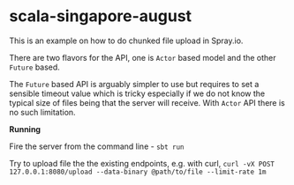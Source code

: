 # scala-singapore-august

This is an example on how to do chunked file upload in Spray.io.

There are two flavors for the API, one is `Actor` based model and the other `Future` based.

The `Future` based API is arguably simpler to use but requires to set a sensible timeout value which is tricky especially if we do not know the typical size of files being that the server will receive. With `Actor` API there is no such limitation.

__Running__

Fire the server from the command line - `sbt run`

Try to upload file the the existing endpoints, e.g. with curl, `curl -vX POST 127.0.0.1:8080/upload --data-binary @path/to/file --limit-rate 1m`
